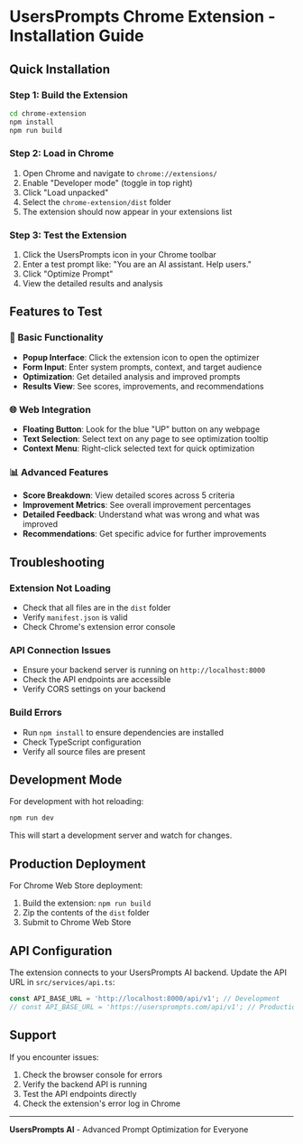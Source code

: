 # UsersPrompts Chrome Extension - Installation Guide

## Quick Installation

### Step 1: Build the Extension
```bash
cd chrome-extension
npm install
npm run build
```

### Step 2: Load in Chrome
1. Open Chrome and navigate to `chrome://extensions/`
2. Enable "Developer mode" (toggle in top right)
3. Click "Load unpacked"
4. Select the `chrome-extension/dist` folder
5. The extension should now appear in your extensions list

### Step 3: Test the Extension
1. Click the UsersPrompts icon in your Chrome toolbar
2. Enter a test prompt like: "You are an AI assistant. Help users."
3. Click "Optimize Prompt"
4. View the detailed results and analysis

## Features to Test

### 🎯 Basic Functionality
- **Popup Interface**: Click the extension icon to open the optimizer
- **Form Input**: Enter system prompts, context, and target audience
- **Optimization**: Get detailed analysis and improved prompts
- **Results View**: See scores, improvements, and recommendations

### 🌐 Web Integration
- **Floating Button**: Look for the blue "UP" button on any webpage
- **Text Selection**: Select text on any page to see optimization tooltip
- **Context Menu**: Right-click selected text for quick optimization

### 📊 Advanced Features
- **Score Breakdown**: View detailed scores across 5 criteria
- **Improvement Metrics**: See overall improvement percentages
- **Detailed Feedback**: Understand what was wrong and what was improved
- **Recommendations**: Get specific advice for further improvements

## Troubleshooting

### Extension Not Loading
- Check that all files are in the `dist` folder
- Verify `manifest.json` is valid
- Check Chrome's extension error console

### API Connection Issues
- Ensure your backend server is running on `http://localhost:8000`
- Check the API endpoints are accessible
- Verify CORS settings on your backend

### Build Errors
- Run `npm install` to ensure dependencies are installed
- Check TypeScript configuration
- Verify all source files are present

## Development Mode

For development with hot reloading:
```bash
npm run dev
```

This will start a development server and watch for changes.

## Production Deployment

For Chrome Web Store deployment:
1. Build the extension: `npm run build`
2. Zip the contents of the `dist` folder
3. Submit to Chrome Web Store

## API Configuration

The extension connects to your UsersPrompts AI backend. Update the API URL in `src/services/api.ts`:

```typescript
const API_BASE_URL = 'http://localhost:8000/api/v1'; // Development
// const API_BASE_URL = 'https://usersprompts.com/api/v1'; // Production
```

## Support

If you encounter issues:
1. Check the browser console for errors
2. Verify the backend API is running
3. Test the API endpoints directly
4. Check the extension's error log in Chrome

---

**UsersPrompts AI** - Advanced Prompt Optimization for Everyone 